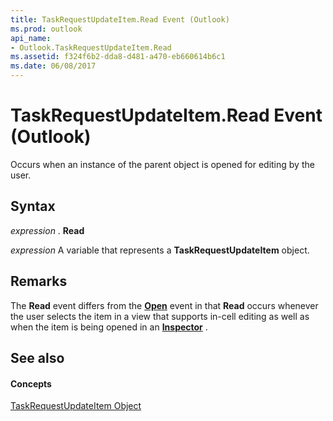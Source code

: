 ```yaml
---
title: TaskRequestUpdateItem.Read Event (Outlook)
ms.prod: outlook
api_name:
- Outlook.TaskRequestUpdateItem.Read
ms.assetid: f324f6b2-dda8-d481-a470-eb660614b6c1
ms.date: 06/08/2017
---
```



# TaskRequestUpdateItem.Read Event (Outlook)

Occurs when an instance of the parent object is opened for editing by the user. 


## Syntax

 _expression_ . **Read**

 _expression_ A variable that represents a **TaskRequestUpdateItem** object.


## Remarks

The  **Read** event differs from the **[Open](taskrequestupdateitem-open-event-outlook.md)** event in that **Read** occurs whenever the user selects the item in a view that supports in-cell editing as well as when the item is being opened in an **[Inspector](inspector-object-outlook.md)** .


## See also


#### Concepts


[TaskRequestUpdateItem Object](taskrequestupdateitem-object-outlook.md)

